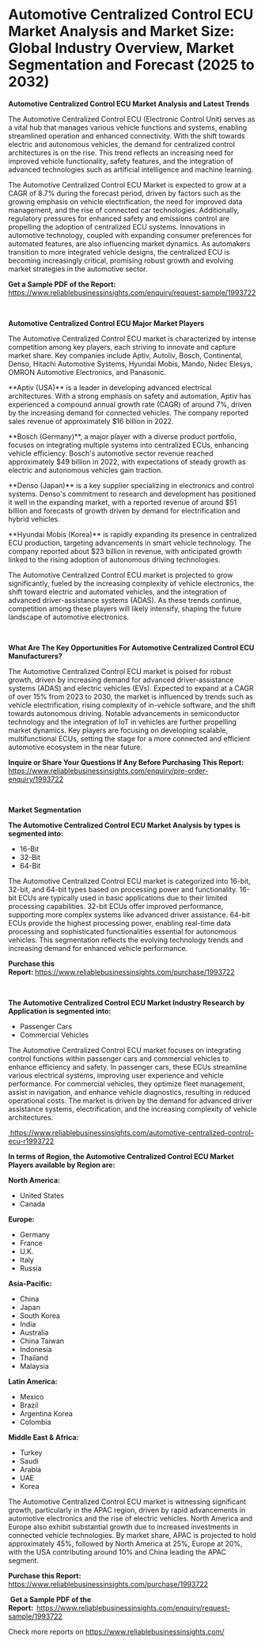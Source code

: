 <p><h1>Automotive Centralized Control ECU Market Analysis and Market Size: Global Industry Overview, Market Segmentation and Forecast (2025 to 2032)</h1></p><p><strong>Automotive Centralized Control ECU Market Analysis and Latest Trends</strong></p>
<p><p>The Automotive Centralized Control ECU (Electronic Control Unit) serves as a vital hub that manages various vehicle functions and systems, enabling streamlined operation and enhanced connectivity. With the shift towards electric and autonomous vehicles, the demand for centralized control architectures is on the rise. This trend reflects an increasing need for improved vehicle functionality, safety features, and the integration of advanced technologies such as artificial intelligence and machine learning.</p><p>The Automotive Centralized Control ECU Market is expected to grow at a CAGR of 8.7% during the forecast period, driven by factors such as the growing emphasis on vehicle electrification, the need for improved data management, and the rise of connected car technologies. Additionally, regulatory pressures for enhanced safety and emissions control are propelling the adoption of centralized ECU systems. Innovations in automotive technology, coupled with expanding consumer preferences for automated features, are also influencing market dynamics. As automakers transition to more integrated vehicle designs, the centralized ECU is becoming increasingly critical, promising robust growth and evolving market strategies in the automotive sector.</p></p>
<p><strong>Get a Sample PDF of the Report:&nbsp;</strong> <a href="https://www.reliablebusinessinsights.com/enquiry/request-sample/1993722?utm_campaign=1950&utm_medium=2&utm_source=Github&utm_content=ia&utm_term=15012025&utm_id=automotive-centralized-control-ecu">https://www.reliablebusinessinsights.com/enquiry/request-sample/1993722</a></p>
<p>&nbsp;</p>
<p><strong>Automotive Centralized Control ECU Major Market Players</strong></p>
<p><p>The Automotive Centralized Control ECU market is characterized by intense competition among key players, each striving to innovate and capture market share. Key companies include Aptiv, Autoliv, Bosch, Continental, Denso, Hitachi Automotive Systems, Hyundai Mobis, Mando, Nidec Elesys, OMRON Automotive Electronics, and Panasonic.</p><p>**Aptiv (USA)** is a leader in developing advanced electrical architectures. With a strong emphasis on safety and automation, Aptiv has experienced a compound annual growth rate (CAGR) of around 7%, driven by the increasing demand for connected vehicles. The company reported sales revenue of approximately $16 billion in 2022.</p><p>**Bosch (Germany)**, a major player with a diverse product portfolio, focuses on integrating multiple systems into centralized ECUs, enhancing vehicle efficiency. Bosch's automotive sector revenue reached approximately $49 billion in 2022, with expectations of steady growth as electric and autonomous vehicles gain traction.</p><p>**Denso (Japan)** is a key supplier specializing in electronics and control systems. Denso's commitment to research and development has positioned it well in the expanding market, with a reported revenue of around $51 billion and forecasts of growth driven by demand for electrification and hybrid vehicles.</p><p>**Hyundai Mobis (Korea)** is rapidly expanding its presence in centralized ECU production, targeting advancements in smart vehicle technology. The company reported about $23 billion in revenue, with anticipated growth linked to the rising adoption of autonomous driving technologies.</p><p>The Automotive Centralized Control ECU market is projected to grow significantly, fueled by the increasing complexity of vehicle electronics, the shift toward electric and automated vehicles, and the integration of advanced driver-assistance systems (ADAS). As these trends continue, competition among these players will likely intensify, shaping the future landscape of automotive electronics.</p></p>
<p>&nbsp;</p>
<p><strong>What Are The Key Opportunities For Automotive Centralized Control ECU Manufacturers?</strong></p>
<p><p>The Automotive Centralized Control ECU market is poised for robust growth, driven by increasing demand for advanced driver-assistance systems (ADAS) and electric vehicles (EVs). Expected to expand at a CAGR of over 15% from 2023 to 2030, the market is influenced by trends such as vehicle electrification, rising complexity of in-vehicle software, and the shift towards autonomous driving. Notable advancements in semiconductor technology and the integration of IoT in vehicles are further propelling market dynamics. Key players are focusing on developing scalable, multifunctional ECUs, setting the stage for a more connected and efficient automotive ecosystem in the near future.</p></p>
<p><strong>Inquire or Share Your Questions If Any Before Purchasing This Report:</strong> <a href="https://www.reliablebusinessinsights.com/enquiry/pre-order-enquiry/1993722?utm_campaign=1950&utm_medium=2&utm_source=Github&utm_content=ia&utm_term=15012025&utm_id=automotive-centralized-control-ecu">https://www.reliablebusinessinsights.com/enquiry/pre-order-enquiry/1993722</a></p>
<p>&nbsp;</p>
<p><strong>Market Segmentation</strong></p>
<p><strong>The Automotive Centralized Control ECU Market Analysis by types is segmented into:</strong></p>
<p><ul><li>16-Bit</li><li>32-Bit</li><li>64-Bit</li></ul></p>
<p><p>The Automotive Centralized Control ECU market is categorized into 16-bit, 32-bit, and 64-bit types based on processing power and functionality. 16-bit ECUs are typically used in basic applications due to their limited processing capabilities. 32-bit ECUs offer improved performance, supporting more complex systems like advanced driver assistance. 64-bit ECUs provide the highest processing power, enabling real-time data processing and sophisticated functionalities essential for autonomous vehicles. This segmentation reflects the evolving technology trends and increasing demand for enhanced vehicle performance.</p></p>
<p><strong>Purchase this Report:&nbsp;</strong><a href="https://www.reliablebusinessinsights.com/purchase/1993722?utm_campaign=1950&utm_medium=2&utm_source=Github&utm_content=ia&utm_term=15012025&utm_id=automotive-centralized-control-ecu">https://www.reliablebusinessinsights.com/purchase/1993722</a></p>
<p>&nbsp;</p>
<p><strong>The Automotive Centralized Control ECU Market Industry Research by Application is segmented into:</strong></p>
<p><ul><li>Passenger Cars</li><li>Commercial Vehicles</li></ul></p>
<p><p>The Automotive Centralized Control ECU market focuses on integrating control functions within passenger cars and commercial vehicles to enhance efficiency and safety. In passenger cars, these ECUs streamline various electrical systems, improving user experience and vehicle performance. For commercial vehicles, they optimize fleet management, assist in navigation, and enhance vehicle diagnostics, resulting in reduced operational costs. The market is driven by the demand for advanced driver assistance systems, electrification, and the increasing complexity of vehicle architectures.</p></p>
<p><a href="https://www.reliablebusinessinsights.com/automotive-centralized-control-ecu-r1993722?utm_campaign=1950&utm_medium=2&utm_source=Github&utm_content=ia&utm_term=15012025&utm_id=automotive-centralized-control-ecu">&nbsp;https://www.reliablebusinessinsights.com/automotive-centralized-control-ecu-r1993722</a></p>
<p><strong>In terms of Region, the Automotive Centralized Control ECU Market Players available by Region are:</strong></p>
<p>
    <p> <strong> North America: </strong>
        <ul>
            <li>United States</li>
            <li>Canada</li>
        </ul>
        </p> 
    <p> <strong> Europe: </strong>
        <ul>
            <li>Germany</li>
            <li>France</li>
            <li>U.K.</li>
            <li>Italy</li>
            <li>Russia</li>
        </ul>
        </p> 
    <p> <strong> Asia-Pacific: </strong>
        <ul>
            <li>China</li>
            <li>Japan</li>
            <li>South Korea</li>
            <li>India</li>
            <li>Australia</li>
            <li>China Taiwan</li>
            <li>Indonesia</li>
            <li>Thailand</li>
            <li>Malaysia</li>
        </ul>
        </p> 
    <p> <strong> Latin America: </strong>
        <ul>
            <li>Mexico</li>
            <li>Brazil</li>
            <li>Argentina Korea</li>
            <li>Colombia</li>
        </ul>
        </p> 
    <p> <strong> Middle East & Africa: </strong>
        <ul>
            <li>Turkey</li>
            <li>Saudi</li>
            <li>Arabia</li>
            <li>UAE</li>
            <li>Korea</li>
        </ul>
    </p>
    </p>
<p><p>The Automotive Centralized Control ECU market is witnessing significant growth, particularly in the APAC region, driven by rapid advancements in automotive electronics and the rise of electric vehicles. North America and Europe also exhibit substantial growth due to increased investments in connected vehicle technologies. By market share, APAC is projected to hold approximately 45%, followed by North America at 25%, Europe at 20%, with the USA contributing around 10% and China leading the APAC segment.</p></p>
<p><strong>Purchase this Report: </strong><a href="https://www.reliablebusinessinsights.com/purchase/1993722?utm_campaign=1950&utm_medium=2&utm_source=Github&utm_content=ia&utm_term=15012025&utm_id=automotive-centralized-control-ecu">https://www.reliablebusinessinsights.com/purchase/1993722</a></p>
<p>&nbsp;<strong>Get a Sample PDF of the Report:&nbsp;&nbsp;</strong><a href="https://www.reliablebusinessinsights.com/enquiry/request-sample/1993722?utm_campaign=1950&utm_medium=2&utm_source=Github&utm_content=ia&utm_term=15012025&utm_id=automotive-centralized-control-ecu">https://www.reliablebusinessinsights.com/enquiry/request-sample/1993722</a></p>
<p><strong></strong></p>
<p>Check more reports on <a href="https://www.reliablebusinessinsights.com/?utm_campaign=1950&utm_medium=2&utm_source=Github&utm_content=ia&utm_term=15012025&utm_id=automotive-centralized-control-ecu">https://www.reliablebusinessinsights.com/</a></p>